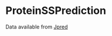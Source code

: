 # ProteinSSPrediction
Data available from [Jpred](https://www.compbio.dundee.ac.uk/jpred4/about_RETR_JNetv231_details.shtml)
